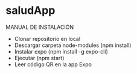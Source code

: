 # saludApp
MANUAL DE INSTALACIÓN

- Clonar repositorio en local
- Descargar carpeta node-modules (npm install)
- Instalar expo (npm install -g expo-cli)
- Ejecutar (npm start)
- Leer código QR en la app Expo


